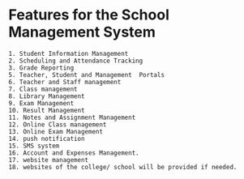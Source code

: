 <h1>Features for the  School Management System </h1>

    1. Student Information Management
    2. Scheduling and Attendance Tracking
    3. Grade Reporting
    5. Teacher, Student and Management  Portals
    6. Teacher and Staff management
    7. Class management
    8. Library Management 
    9. Exam Management 
    10. Result Management 
    11. Notes and Assignment Management 
    12. Online Class management 
    13. Online Exam Management 
    14. push notification 
    15. SMS system 
    16. Account and Expenses Management. 
    17. website management
    18. websites of the college/ school will be provided if needed. 
    



